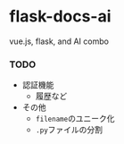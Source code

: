# flask-docs-ai
vue.js, flask, and AI combo

### TODO
- 認証機能
  - 履歴など
- その他
  - `filename`のユニーク化
  - `.py`ファイルの分割
